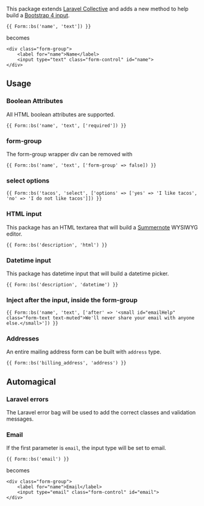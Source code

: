 This package extends [Laravel Collective](https://github.com/LaravelCollective/html) and adds a new method to help build a [Bootstrap 4 input](https://getbootstrap.com/docs/4.3/components/forms/).

```
{{ Form::bs('name', 'text']) }}
```

becomes

```
<div class="form-group">
    <label for="name">Name</label>
    <input type="text" class="form-control" id="name">
</div>
```

## Usage

### Boolean Attributes

All HTML boolean attributes are supported.

```
{{ Form::bs('name', 'text', ['required']) }}
```

### form-group

The form-group wrapper div can be removed with

```
{{ Form::bs('name', 'text', ['form-group' => false]) }}
```

### select options

```
{{ Form::bs('tacos', 'select', ['options' => ['yes' => 'I like tacos', 'no' => 'I do not like tacos']]) }}
```

### HTML input

This package has an HTML textarea that will build a [Summernote](https://summernote.org/) WYSIWYG editor.

```
{{ Form::bs('description', 'html') }}
```

### Datetime input

This package has datetime input that will build a datetime picker.

```
{{ Form::bs('description', 'datetime') }}
```

### Inject after the input, inside the form-group

```
{{ Form::bs('name', 'text', ['after' => '<small id="emailHelp" class="form-text text-muted">We'll never share your email with anyone else.</small>']) }}
```

### Addresses

An entire mailing address form can be built with `address` type.

```
{{ Form::bs('billing_address', 'address') }}
```



## Automagical

### Laravel errors

The Laravel error bag will be used to add the correct classes and validation messages.


### Email

If the first parameter is `email`, the input type will be set to email.

```
{{ Form::bs('email') }}
```

becomes

```
<div class="form-group">
    <label for="name">Email</label>
    <input type="email" class="form-control" id="email">
</div>
```
